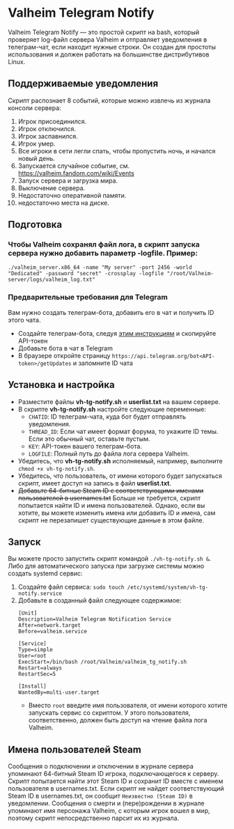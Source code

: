 # Valheim Telegram Notify

Valheim Telegram Notify — это простой скрипт на bash, который проверяет log-файл сервера Valheim и отправляет уведомления в телеграм-чат, если находит нужные строки. Он создан для простоты использования и должен работать на большинстве дистрибутивов Linux.

## Поддерживаемые уведомления
Скрипт распознает 8 событий, которые можно извлечь из журнала консоли сервера:
1. Игрок присоединился.
2. Игрок отключился.
3. Игрок заспавнился.
4. Игрок умер.
5. Все игроки в сети легли спать, чтобы пропустить ночь, и начался новый день.
6. Запускается случайное событие, см. https://valheim.fandom.com/wiki/Events
7. Запуск сервера и загрузка мира.
8. Выключение сервера.
9. Недостаточно оперативной памяти.
10. недостаточно места на диске.

## Подготовка
### Чтобы Valheim сохранял файл лога, в скрипт запуска сервера нужно добавить параметр -logfile. Пример:  
`./valheim_server.x86_64 -name "My server" -port 2456 -world "Dedicated" -password "secret" -crossplay -logfile "/root/Valheim-server/logs/valheim_log.txt"`

### Предварительные требования для Telegram
Вам нужно создать телеграм-бота, добавить его в чат и получить ID этого чата.
- Создайте телеграм-бота, следуя [этим инструкциям](https://core.telegram.org/bots#6-botfather) и скопируйте API-токен
- Добавьте бота в чат в Telegram
- В браузере откройте страницу ``https://api.telegram.org/bot<API-token>/getUpdates`` и запомните ID чата

## Установка и настройка
- Разместите файлы **vh-tg-notify.sh** и **userlist.txt** на вашем сервере.
- В скрипте **vh-tg-notify.sh** настройте следующие переменные:
  - `CHATID`: ID телеграм-чата, куда бот будет отправлять уведомления.
  - `THREAD_ID`: Если чат имеет формат форума, то укажите ID темы. Если это обычный чат, оставьте пустым.
  - `KEY`: API-токен вашего телеграм-бота.
  - `LOGFILE`: Полный путь до файла лога сервера Valheim.
- Убедитесь, что **vh-tg-notify.sh** исполняемый, например, выполните ``chmod +x vh-tg-notify.sh``.
- Убедитесь, что пользователь, от имени которого будет запускаться скрипт, имеет доступ на запись в файл **userlist.txt**.
- ~~Добавьте 64-битные Steam ID с соответствующими именами пользователей в usernames.txt~~ Больше не требуется, скрипт попытается найти ID и имена пользователей. Однако, если вы хотите, вы можете изменить имена или добавить ID и имена, сам скрипт не перезапишет существующие данные в этом файле.

## Запуск
Вы можете просто запустить скрипт командой ``./vh-tg-notify.sh &``.  
Либо для автоматического запуска при загрузке системы можно создать systemd сервис:
   1. Создайте файл сервиса: `sudo touch /etc/systemd/system/vh-tg-notify.service`
   2. Добавьте в созданный файл следующее содержимое:
      ```
      [Unit]
      Description=Valheim Telegram Notification Service
      After=network.target
      Before=valheim.service

      [Service]
      Type=simple
      User=root
      ExecStart=/bin/bash /root/Valheim/valheim_tg_notify.sh
      Restart=always
      RestartSec=5

      [Install]
      WantedBy=multi-user.target
      ```
      - Вместо `root` введите имя пользователя, от имени которого хотите запускать сервис со скриптом. У этого пользователя, соответственно, должен быть доступ на чтение файла лога Valheim.

## Имена пользователей Steam
Сообщения о подключении и отключении в журнале сервера упоминают 64-битный Steam ID игрока, подключающегося к серверу. Скрипт попытается найти этот Steam ID и сохранит ID вместе с именем пользователя в usernames.txt. Если скрипт не найдет соответствующий Steam ID в usernames.txt, он сообщит ``Неизвестно (Steam ID)`` в уведомлении.
Сообщения о смерти и (пере)рождении в журнале упоминают имя персонажа Valheim, с которым игрок вошел в мир, поэтому скрипт непосредственно парсит их из журнала.
